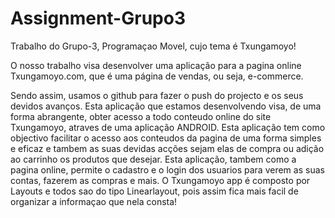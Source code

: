 # Assignment-Grupo3
Trabalho do Grupo-3, Programaçao Movel, cujo tema é Txungamoyo!



O nosso trabalho visa desenvolver uma aplicação para a pagina online Txungamoyo.com,
que é uma página de vendas, ou seja, e-commerce.

Sendo assim, usamos o github para fazer o push do projecto e os seus devidos avanços. 
Esta aplicação que estamos desenvolvendo visa, de uma forma abrangente, obter acesso a todo conteudo online do site Txungamoyo, 
atraves de uma aplicação ANDROID. 
Esta aplicação tem como objectivo facilitar o acesso aos conteudos da pagina de uma forma simples e eficaz
e tambem as suas devidas acções sejam elas de compra ou adição ao carrinho os produtos que desejar.
Esta aplicação, tambem como a pagina online, permite o cadastro e o login dos usuarios para verem as suas contas, 
fazerem as compras e mais.
O Txungamoyo app é composto por Layouts e todos sao do tipo Linearlayout, pois assim fica mais facil de organizar a informaçao que nela
consta!
